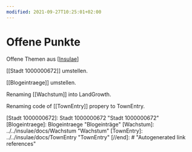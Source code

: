 ```yaml
---
modified: 2021-09-27T10:25:01+02:00
---
```


# Offene Punkte


Offene Themen aus [[Insulae]]

[[Stadt 1000000672]] umstellen.

[[Blogeintraege]] umstellen.

Renaming [[Wachstum]] into LandGrowth.

Renaming code of [[TownEntry]] propery to TownEntry.


[//begin]: # "Autogenerated link references for markdown compatibility"
[Insulae]: Insulae "Insulae"
[Stadt 1000000672]: Stadt 1000000672 "Stadt 1000000672"
[Blogeintraege]: Blogeintraege "Blogeinträge"
[Wachstum]: ../../insulae/docs/Wachstum "Wachstum"
[TownEntry]: ../../insulae/docs/TownEntry "TownEntry"
[//end]: # "Autogenerated link references"